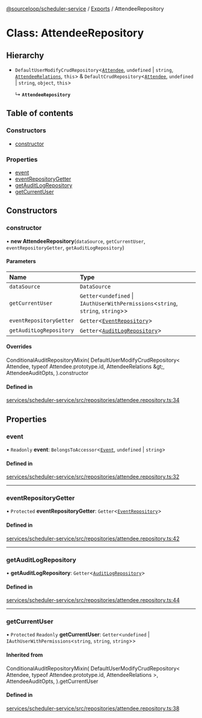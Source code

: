[@sourceloop/scheduler-service](../README.md) / [Exports](../modules.md) / AttendeeRepository

# Class: AttendeeRepository

## Hierarchy

- `DefaultUserModifyCrudRepository`<[`Attendee`](Attendee.md), `undefined` \| `string`, [`AttendeeRelations`](../interfaces/AttendeeRelations.md), `this`\> & `DefaultCrudRepository`<[`Attendee`](Attendee.md), `undefined` \| `string`, `object`, `this`\>

  ↳ **`AttendeeRepository`**

## Table of contents

### Constructors

- [constructor](AttendeeRepository.md#constructor)

### Properties

- [event](AttendeeRepository.md#event)
- [eventRepositoryGetter](AttendeeRepository.md#eventrepositorygetter)
- [getAuditLogRepository](AttendeeRepository.md#getauditlogrepository)
- [getCurrentUser](AttendeeRepository.md#getcurrentuser)

## Constructors

### constructor

• **new AttendeeRepository**(`dataSource`, `getCurrentUser`, `eventRepositoryGetter`, `getAuditLogRepository`)

#### Parameters

| Name | Type |
| :------ | :------ |
| `dataSource` | `DataSource` |
| `getCurrentUser` | `Getter`<`undefined` \| `IAuthUserWithPermissions`<`string`, `string`, `string`\>\> |
| `eventRepositoryGetter` | `Getter`<[`EventRepository`](EventRepository.md)\> |
| `getAuditLogRepository` | `Getter`<[`AuditLogRepository`](AuditLogRepository.md)\> |

#### Overrides

ConditionalAuditRepositoryMixin(
  DefaultUserModifyCrudRepository&lt;
    Attendee,
    typeof Attendee.prototype.id,
    AttendeeRelations
  \&gt;,
  AttendeeAuditOpts,
).constructor

#### Defined in

[services/scheduler-service/src/repositories/attendee.repository.ts:34](https://github.com/sourcefuse/loopback4-microservice-catalog/blob/089fc2dc0/services/scheduler-service/src/repositories/attendee.repository.ts#L34)

## Properties

### event

• `Readonly` **event**: `BelongsToAccessor`<[`Event`](Event.md), `undefined` \| `string`\>

#### Defined in

[services/scheduler-service/src/repositories/attendee.repository.ts:32](https://github.com/sourcefuse/loopback4-microservice-catalog/blob/089fc2dc0/services/scheduler-service/src/repositories/attendee.repository.ts#L32)

___

### eventRepositoryGetter

• `Protected` **eventRepositoryGetter**: `Getter`<[`EventRepository`](EventRepository.md)\>

#### Defined in

[services/scheduler-service/src/repositories/attendee.repository.ts:42](https://github.com/sourcefuse/loopback4-microservice-catalog/blob/089fc2dc0/services/scheduler-service/src/repositories/attendee.repository.ts#L42)

___

### getAuditLogRepository

• **getAuditLogRepository**: `Getter`<[`AuditLogRepository`](AuditLogRepository.md)\>

#### Defined in

[services/scheduler-service/src/repositories/attendee.repository.ts:44](https://github.com/sourcefuse/loopback4-microservice-catalog/blob/089fc2dc0/services/scheduler-service/src/repositories/attendee.repository.ts#L44)

___

### getCurrentUser

• `Protected` `Readonly` **getCurrentUser**: `Getter`<`undefined` \| `IAuthUserWithPermissions`<`string`, `string`, `string`\>\>

#### Inherited from

ConditionalAuditRepositoryMixin(
  DefaultUserModifyCrudRepository<
    Attendee,
    typeof Attendee.prototype.id,
    AttendeeRelations
  \>,
  AttendeeAuditOpts,
).getCurrentUser

#### Defined in

[services/scheduler-service/src/repositories/attendee.repository.ts:38](https://github.com/sourcefuse/loopback4-microservice-catalog/blob/089fc2dc0/services/scheduler-service/src/repositories/attendee.repository.ts#L38)
